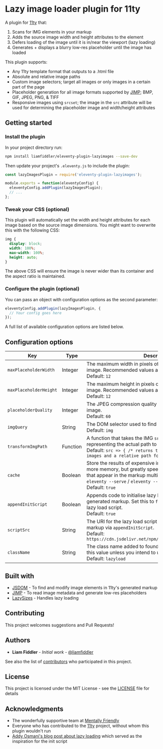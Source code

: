 # Lazy image loader plugin for 11ty

A plugin for [11ty](https://www.11ty.io/) that:
1. Scans for IMG elements in your markup
2. Adds the source image width and height attributes to the element
3. Defers loading of the image until it is in/near the viewport (lazy loading)
4. Generates + displays a blurry low-res placeholder until the image has loaded

This plugin supports:
- Any 11ty template format that outputs to a .html file
- Absolute and relative image paths
- Custom image selectors; target all images or only images in a certain part
  of the page
- Placeholder generation for all image formats supported by
  [JIMP](https://github.com/oliver-moran/jimp); BMP, GIF, JPEG, PNG, & TIFF
- Responsive images using `srcset`; the image in the `src` attribute will be
  used for determining the placeholder image and width/height attributes

## Getting started

### Install the plugin

In your project directory run:
```sh
npm install liamfiddler/eleventy-plugin-lazyimages --save-dev
```

Then update your project's `.eleventy.js` to include the plugin:
```js
const lazyImagesPlugin = require('eleventy-plugin-lazyimages');

module.exports = function(eleventyConfig) {
  eleventyConfig.addPlugin(lazyImagesPlugin);
  // ...
};
```

### Tweak your CSS (optional)

This plugin will automatically set the width and height attributes
for each image based on the source image dimensions. You might want
to overwrite this with the following CSS:
```css
img {
  display: block;
  width: 100%;
  max-width: 100%;
  height: auto;
}
```
The above CSS will ensure the image is never wider than its container and the aspect ratio is maintained.

### Configure the plugin (optional)

You can pass an object with configuration options as the second parameter:
```js
eleventyConfig.addPlugin(lazyImagesPlugin, {
  // Your config goes here
});
```
A full list of available configuration options are listed below.

## Configuration options

| Key | Type | Description |
|--|--|--|
| `maxPlaceholderWidth` | Integer | The maximum width in pixels of the generated placeholder image. Recommended values are between 6 and 15.<br>Default: `12` |
| `maxPlaceholderHeight` | Integer | The maximum height in pixels of the generated placeholder image. Recommended values are between 6 and 15.<br>Default: `12` |
| `placeholderQuality` | Integer | The JPEG compression quality of the generated placeholder image.<br>Default: `60` |
| `imgQuery` | String | The DOM selector used to find IMG elements in the markup.<br>Default: `img` |
| `transformImgPath` | Function | A function that takes the IMG `src` attribute and returns a string representing the actual path to your image.<br>Default: `src => { /* returns the absolute path for network images and a relative path for local images */ }` |
| `cache` | Boolean | Store the results of expensive image reads in memory. Uses more memory, but greatly speeds up processing of images that appear in the markup multiple times or when using `eleventy --serve` / `eleventy --watch`.<br>Default: `true` |
| `appendInitScript` | Boolean | Appends code to initialise lazy loading of images to the generated markup. Set this to `false` if you include your own lazy load script.<br>Default: `true` |
| `scriptSrc` | String | The URI for the lazy load script that is injected into the markup via `appendInitScript`.<br>Default: `https://cdn.jsdelivr.net/npm/lazysizes@5/lazysizes.min.js` |
| `className` | String | The class name added to found IMG elements. Do not change this value unless you intend to use your own `scriptSrc`.<br>Default: `lazyload` |

## Built with

* [JSDOM](https://github.com/jsdom/jsdom) - To find and modify image elements in 11ty's generated markup
* [JIMP](https://github.com/oliver-moran/jimp) - To read image metadata and generate low-res placeholders
* [LazySizes](https://github.com/aFarkas/lazysizes) - Handles lazy loading

## Contributing

This project welcomes suggestions and Pull Requests!

## Authors

* **Liam Fiddler** - *Initial work* - [@liamfiddler](https://github.com/liamfiddler)

See also the list of [contributors](https://github.com/liamfiddler/eleventy-plugin-lazyimages/contributors) who participated in this project.

## License

This project is licensed under the MIT License - see the [LICENSE](LICENSE) file for details

## Acknowledgments

* The wonderfully supportive team at [Mentally Friendly](https://mentallyfriendly.com)
* Everyone who has contributed to the [11ty](https://www.11ty.io/) project, without whom this plugin wouldn't run
* [Addy Osmani's blog post about lazy loading](https://addyosmani.com/blog/lazy-loading/) which served as the inspiration for the init script
